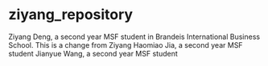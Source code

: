 # ziyang_repository
Ziyang Deng, a second year MSF student in Brandeis International Business School. 
This is a change from Ziyang
Haomiao Jia, a second year MSF student 
Jianyue Wang, a second year MSF student
